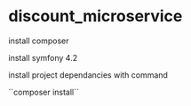 # discount_microservice


install composer

install symfony 4.2

install project dependancies with command

´´composer install``
